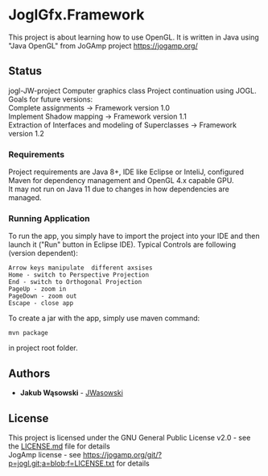 # JoglGfx.Framework
This project is about learning how to use OpenGL. It is written in Java using "Java OpenGL" from JoGAmp project https://jogamp.org/ <br />

## Status

jogl-JW-project Computer graphics class Project continuation using JOGL. <br />
Goals for future versions:<br />
Complete assignments -> Framework version 1.0<br />
Implement Shadow mapping -> Framework version 1.1<br />
Extraction of Interfaces and  modeling of Superclasses -> Framework version 1.2<br />

### Requirements

Project requirements are Java 8+, IDE like Eclipse or InteliJ, configured Maven for dependency management and OpenGL 4.x capable GPU.<br />
It may not run on Java 11 due to changes in how dependencies are managed.

### Running Application

To run the app, you simply have to import the project into your IDE and then launch it ("Run" button in Eclipse IDE).
Typical Controls are following (version dependent):
```
Arrow keys manipulate  different axsises
Home - switch to Perspective Projection
End - switch to Orthogonal Projection
PageUp - zoom in
PageDown - zoom out
Escape - close app
```
To create a jar with the app, simply use maven command:
```
mvn package
```
in project root folder.

## Authors

* **Jakub Wąsowski** - [JWasowski](https://github.com/jwasowski)

## License

This project is licensed under the GNU General Public License v2.0 - see the [LICENSE.md](LICENSE) file for details <br />
JogAmp license - see https://jogamp.org/git/?p=jogl.git;a=blob;f=LICENSE.txt for details